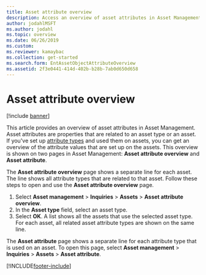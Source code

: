 ```yaml
---
title: Asset attribute overview
description: Access an overview of asset attributes in Asset Management, including a step-by-step process for navigating the Asset attribute overview page.
author: jodahlMSFT
ms.author: jodahl
ms.topic: overview
ms.date: 06/26/2019
ms.custom:
ms.reviewer: kamaybac
ms.collection: get-started
ms.search.form: EntAssetObjectAttributeOverview
ms.assetid: 2f3e0441-414d-402b-b28b-7ab0d650d658
---
```


# Asset attribute overview

[!include [banner](../../includes/banner.md)]

 

This article provides an overview of asset attributes in Asset Management. Asset attributes are properties that are related to an asset type or an asset. If you've set up [attribute types](../setup-for-functional-locations/specification-types.md) and used them on assets, you can get an overview of the attribute values that are set up on the assets. This overview is shown on two pages in Asset Management: **Asset attribute overview** and **Asset attribute**.

The **Asset attribute overview** page shows a separate line for each asset. The line shows all attribute types that are related to that asset. Follow these steps to open and use the **Asset attribute overview** page.

1. Select **Asset management** \> **Inquiries** \> **Assets** \> **Asset attribute overview**.
2. In the **Asset type** field, select an asset type.
3. Select **OK**. A list shows all the assets that use the selected asset type. For each asset, all related asset attribute types are shown on the same line.

The **Asset attribute** page shows a separate line for each attribute type that is used on an asset. To open this page, select **Asset management** \> **Inquiries** \> **Assets** \> **Asset attribute**.


[!INCLUDE[footer-include](../../../includes/footer-banner.md)]